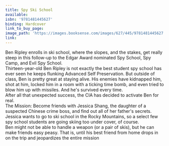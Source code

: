 ```yaml
---
title: Spy Ski School
available:
isbn: '9781481445627'
binding: Hardcover
link_to_buy_page:
image_path: 'https://images.booksense.com/images/627/445/9781481445627.jpg'
link:
---
```



Ben Ripley enrolls in ski school, where the slopes, and the stakes, get really steep in this follow-up to the Edgar Award nominated Spy School, Spy Camp, and Evil Spy School.&nbsp;
<br>Thirteen-year-old Ben Ripley is not exactly the best student spy school has ever seen he keeps flunking Advanced Self Preservation. But outside of class, Ben is pretty great at staying alive. His enemies have kidnapped him, shot at him, locked him in a room with a ticking time bomb, and even tried to blow him up with missiles. And he's survived every time.&nbsp;
<br>After all that unexpected success, the CIA has decided to activate Ben for real.&nbsp;
<br>The Mission: Become friends with Jessica Shang, the daughter of a suspected Chinese crime boss, and find out all of her father's secrets. Jessica wants to go to ski school in the Rocky Mountains, so a select few spy school students are going skiing too under cover, of course.&nbsp;
<br>Ben might not be able to handle a weapon (or a pair of skis), but he can make friends easy peasy. That is, until his best friend from home drops in on the trip and jeopardizes the entire mission